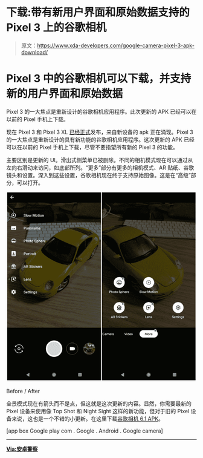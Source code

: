 # 下载:带有新用户界面和原始数据支持的 Pixel 3 上的谷歌相机

> 原文：<https://www.xda-developers.com/google-camera-pixel-3-apk-download/>

# Pixel 3 中的谷歌相机可以下载，并支持新的用户界面和原始数据

Pixel 3 的一大焦点是重新设计的谷歌相机应用程序。此次更新的 APK 已经可以在以前的 Pixel 手机上下载。

现在 Pixel 3 和 Pixel 3 XL [已经正式](https://www.xda-developers.com/google-pixel-3-google-pixel-3-xl-specs-features-pricing-availability/)发布，来自新设备的 apk 正在涌现。Pixel 3 的一大焦点是重新设计的具有新功能的谷歌相机应用程序。这次更新的 APK 已经可以在以前的 Pixel 手机上下载，尽管不要指望所有新的 Pixel 3 的功能。

主要区别是更新的 UI。滑出式侧菜单已被删除。不同的相机模式现在可以通过从左向右滑动来访问，如底部所列。“更多”部分有更多的相机模式、AR 贴纸、谷歌镜头和设置。深入到这些设置，谷歌相机现在终于支持原始图像。这是在“高级”部分，可以打开。

 <picture>![google camera pixel 3](img/e44fb9bbda086c965adf6364e07ccfb8.png)</picture> 

Before / After

全景模式现在有箭头而不是点，但这就是这次更新的内容。显然，你需要最新的 Pixel 设备来使用像 Top Shot 和 Night Sight 这样的新功能，但对于旧的 Pixel 设备来说，这也是一个不错的小更新。在这里下载[谷歌相机 6.1 APK](https://www.apkmirror.com/apk/google-inc/camera/camera-6-1-009-215420794-release/)。

[app box Google play com . Google . Android . Google camera]

* * *

[**Via:安卓警察**](https://www.androidpolice.com/2018/10/09/pixel-3s-google-camera-brings-new-ui-raw-support-new-panorama-mode-apk-download/)